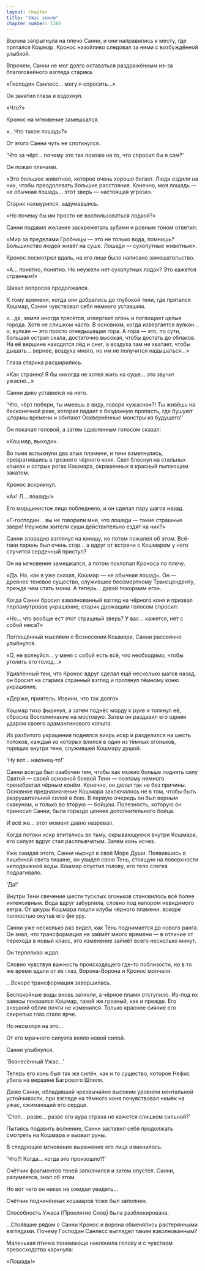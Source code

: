 ```yaml
---
layout: chapter
title: "Ужас земли"
chapter_number: 1366
---
```




Ворона запрыгнула на плечо Санни, и они направились к месту, где прятался Кошмар. Кронос назойливо следовал за ними с возбуждённой улыбкой.

Впрочем, Санни не мог долго оставаться раздражённым из-за благоговейного взгляда старика.

«Господин Санлесс... могу я спросить...»

Он закатил глаза и вздохнул.

«Что?»

Кронос на мгновение замешкался.

«...Что такое лошадь?»

От этого Санни чуть не споткнулся.

'Что за чёрт... почему это так похоже на то, что спросил бы я сам?'

Он пожал плечами.

«Это большое животное, которое очень хорошо бегает. Люди ездили на них, чтобы преодолевать большие расстояния. Конечно, моя лошадь — не обычная лошадь... этот зверь — настоящая угроза».

Старик нахмурился, задумавшись.

«Но почему бы им просто не воспользоваться лодкой?»

Санни подавил желание заскрежетать зубами и ровным тоном ответил:

«Мир за пределами Гробницы — это не только вода, помнишь? Большинство людей живёт на суше. Лошади — сухопутные животные».

Кронос посмотрел вдаль, на его лице было написано замешательство.

«А... понятно, понятно. Но неужели нет сухопутных лодок? Это кажется странным!»

Шквал вопросов продолжался.

К тому времени, когда они добрались до глубокой тени, где прятался Кошмар, Санни чувствовал себя немного уставшим.

«...да, земля иногда трясётся, извергает огонь и поглощает целые города. Хотя не слишком часто. В основном, когда извергается вулкан... о, вулкан — это просто огнедышащая гора. А гора — это, по сути, большая острая скала, достаточно высокая, чтобы достать до облаков. На её вершине находятся лёд и снег, а воздуха там не хватает, чтобы дышать... вернее, воздуха много, но им не получится надышаться...»

Глаза старика расширились.

«Как странно! Я бы никогда не хотел жить на суше... это звучит ужасно...»

Санни дико уставился на него.

'Что, чёрт побери, ты имеешь в виду, говоря «ужасно»?! Ты живёшь на бесконечной реке, которая падает в бездонную пропасть, где бушуют штормы времени и обитают Осквернённые монстры из будущего!'

Он покачал головой, а затем сдавленным голосом сказал:

«Кошмар, выходи».

Во тьме вспыхнули два алых пламени, и тени взметнулись, превратившись в грозного чёрного коня. Свет блеснул на стальных клыках и острых рогах Кошмара, окрашенных в красный пылающим закатом.

Кронос вскрикнул.

«Ах! Л... лошадь!»

Его морщинистое лицо побледнело, и он сделал пару шагов назад.

«Г-господин... вы не говорили мне, что лошади — такие страшные звери! Неужели жители суши действительно ездят на них?»

Санни злорадно взглянул на юношу, но потом пожалел об этом. Всё-таки парень был очень стар... а вдруг от встречи с Кошмаром у него случится сердечный приступ?

Он на мгновение замешкался, а потом похлопал Кроноса по плечу.

«Да. Но, как я уже сказал, Кошмар — не обычная лошадь. Он — древнее теневое существо, служившее бессмертному Трансценденту, прежде чем стать моим. А теперь... давай покормим его».

Когда Санни бросил взволнованный взгляд на чёрного коня и призвал перламутровое украшение, старик дрожащим голосом спросил:

«Но... что вообще ест этот страшный зверь? У вас... кажется, нет с собой мяса?»

Поглощённый мыслями о Вознесении Кошмара, Санни рассеянно улыбнулся.

«О, не волнуйся... у меня с собой есть всё, что необходимо, чтобы утолить его голод...»

Удивлённый тем, что Кронос вдруг сделал ещё несколько шагов назад, он бросил на старика странный взгляд и протянул тёмному коню украшение.

«Держи, приятель. Извини, что так долго».

Кошмар тихо фыркнул, а затем поднёс морду к руке и толкнул её, сбросив Воспоминание на мостовую. Затем он раздавил его одним ударом своего адамантинового копыта.

Из разбитого украшения поднялся вихрь искр и разделился на шесть потоков, каждый из которых влился в один из тёмных огоньков, горящих внутри тени, служившей Кошмару душой.

'Ну вот... наконец-то!'

Санни всегда был озабочен тем, чтобы как можно больше поднять силу Святой — своей основной боевой Тени — поэтому немного пренебрегал чёрным конём. Конечно, он делал так не без причины. Основное предназначение Кошмара заключалось не в том, чтобы быть разрушительной силой в бою. В первую очередь он был верным скакуном, и только во вторую — бойцом. Полезность, которую он приносил Санни, была гораздо ценнее дополнительного бойца.

И всё же... этот момент давно назревал.

Когда потоки искр впитались во тьму, скрывающуюся внутри Кошмара, его силуэт вдруг стал расплывчатым. Затем конь исчез.

Уже ожидая этого, Санни нырнул в своё Море Души. Появившись в лишённой света тишине, он увидел свою Тень, стоящую на поверхности неподвижной воды. Кошмар опустил голову, его тело слегка подрагивало.

'Да!'

Внутри Тени свечение шести тусклых огоньков становилось всё более интенсивным. Вода вдруг забурлила, словно под напором невидимого ветра. От шкуры Кошмара пошли клубы чёрного пламени, вскоре полностью окутав его фигуру.

Санни уже несколько раз видел, как Тень поднимается до нового ранга. Он знал, что трансформация не займёт много времени — в отличие от перехода в новый класс, это изменение займёт всего несколько минут.

Он терпеливо ждал.

Словно чувствуя важность происходящего где-то поблизости, но в то же время вдали от их глаз, Ворона-Ворона и Кронос молчали.

...Вскоре трансформация завершилась.

Беспокойные воды вновь затихли, а чёрное пламя отступило. Из-под их завесы показался Кошмар, такой же грозный, как и прежде. Его внешний облик почти не изменился. Только красное сияние его свирепых глаз стало ярче.

Но несмотря на это...

От его мрачного силуэта веяло новой силой.

Санни улыбнулся.

'Вознесённый Ужас...'

Теперь его конь был так же силён, как и то существо, которое Нефис убила на вершине Багрового Шпиля.

Даже Санни, обладавший чрезвычайно высоким уровнем ментальной устойчивости, при взгляде на тёмного коня почувствовал намёк на ужас, сжимающий его сердце.

'Стоп... разве... разве его аура страха не кажется слишком сильной?'

Пытаясь подавить волнение, Санни заставил себя продолжать смотреть на Кошмара и вызвал руны.

В следующее мгновение выражение его лица изменилось.

'Что?! Когда... когда это произошло?!'

Счётчик фрагментов теней заполнился и затем опустел. Санни, разумеется, знал об этом.

Но вот чего он никак не ожидал увидеть...

Счётчик подчинённых кошмаров тоже был заполнен.

Способность Ужаса [Проклятие Снов] была разблокирована.

...Стоявшие рядом с Санни Кронос и ворона обменялись растерянными взглядами. Почему Господин Санлесс выглядел таким взволнованным?

Маленькая птичка понимающе наклонила голову и с чувством превосходства каркнула:

«Лошадь!»

